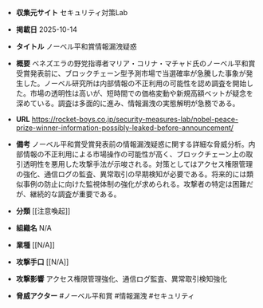 - **収集元サイト**
セキュリティ対策Lab

- **掲載日**
2025-10-14

- **タイトル**
ノーベル平和賞情報漏洩疑惑

- **概要**
ベネズエラの野党指導者マリア・コリナ・マチャド氏のノーベル平和賞受賞発表前に、ブロックチェーン型予測市場で当選確率が急騰した事象が発生した。ノーベル研究所は内部情報の不正利用の可能性を認め調査を開始した。市場の透明性は高いが、短時間での価格変動や新規高額ベットが疑念を深めている。調査は多面的に進み、情報漏洩の実態解明が急務である。

- **URL**
https://rocket-boys.co.jp/security-measures-lab/nobel-peace-prize-winner-information-possibly-leaked-before-announcement/

- **備考**
ノーベル平和賞受賞発表前の情報漏洩疑惑に関する詳細な脅威分析。内部情報の不正利用による市場操作の可能性が高く、ブロックチェーン上の取引透明性を悪用した攻撃手法が示唆される。対策としてはアクセス権限管理の強化、通信ログの監査、異常取引の早期検知が必要である。将来的には類似事例の防止に向けた監視体制の強化が求められる。攻撃者の特定は困難だが、継続的な調査が重要である。

- **分類**
[[注意喚起]]

- **組織名**
N/A

- **業種**
[[N/A]]

- **攻撃手口**
[[N/A]]

- **攻撃影響**
アクセス権限管理強化、通信ログ監査、異常取引検知強化

- **脅威アクター**
#ノーベル平和賞 #情報漏洩 #セキュリティ

